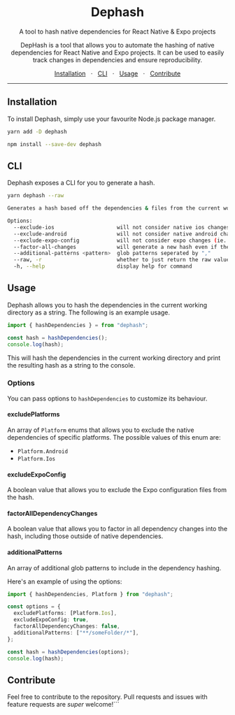 <div align="center">
  <h1>Dephash</h1>
  <p>A tool to hash native dependencies for React Native & Expo projects</p>
  <p>DepHash is a tool that allows you to automate the hashing of native dependencies for React Native and Expo projects. It can be used to easily track changes in dependencies and ensure reproducibility.</p>
  	<span>
		<a href="#installation">Installation</a>
		<span>&nbsp;&nbsp;·&nbsp;&nbsp;</span>
		<a href="#cli">CLI</a>
		<span>&nbsp;&nbsp;·&nbsp;&nbsp;</span>
		<a href="#usage">Usage</a>
		<span>&nbsp;&nbsp;·&nbsp;&nbsp;</span>
		<a href="#contribute">Contribute</a>
	</span>
</div>
<hr>

## Installation

To install Dephash, simply use your favourite Node.js package manager.

```bash
yarn add -D dephash
```

```bash
npm install --save-dev dephash
```

## CLI

Dephash exposes a CLI for you to generate a hash.

```bash
yarn dephash --raw
```

```bash
Generates a hash based off the dependencies & files from the current working directory.

Options:
  --exclude-ios                    will not consider native ios changes
  --exclude-android                will not consider native android changes
  --exclude-expo-config            will not consider expo changes (ie. *.plugin.js, app.config.js, etc.)
  --factor-all-changes             will generate a new hash even if the changes are non-native
  --additional-patterns <pattern>  glob patterns seperated by ","
  --raw, -r                        whether to just return the raw value in stdout
  -h, --help                       display help for command
```

## Usage

Dephash allows you to hash the dependencies in the current working directory as a string. The following is an example usage.

```ts
import { hashDependencies } = from "dephash";

const hash = hashDependencies();
console.log(hash);
```

This will hash the dependencies in the current working directory and print the resulting hash as a string to the console.

### Options

You can pass options to `hashDependencies` to customize its behaviour.

#### excludePlatforms

An array of `Platform` enums that allows you to exclude the native dependencies of specific platforms. The possible values of this enum are:

- `Platform.Android`
- `Platform.Ios`

#### excludeExpoConfig

A boolean value that allows you to exclude the Expo configuration files from the hash.

#### factorAllDependencyChanges

A boolean value that allows you to factor in all dependency changes into the hash, including those outside of native dependencies.

#### additionalPatterns

An array of additional glob patterns to include in the dependency hashing.

Here's an example of using the options:

```ts
import { hashDependencies, Platform } from "dephash";

const options = {
  excludePlatforms: [Platform.Ios],
  excludeExpoConfig: true,
  factorAllDependencyChanges: false,
  additionalPatterns: ["**/someFolder/*"],
};

const hash = hashDependencies(options);
console.log(hash);
```

## Contribute

Feel free to contribute to the repository. Pull requests and issues with feature requests are _super_ welcome!```
